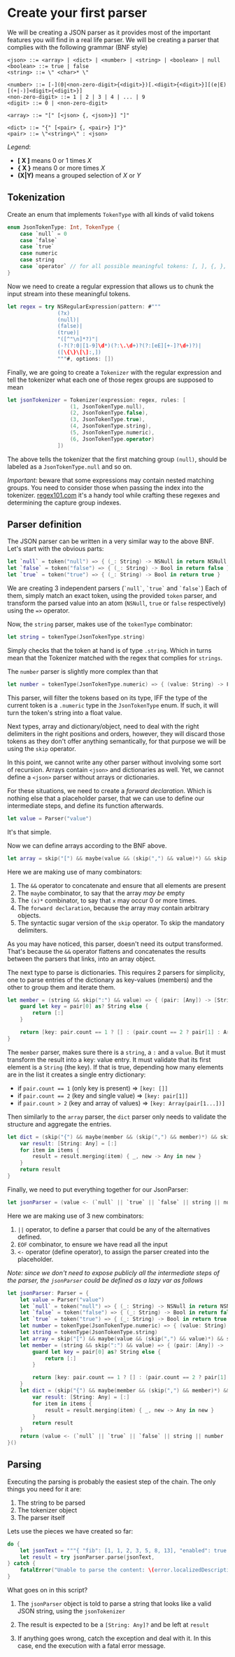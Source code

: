# Create your first parser

We will be creating a JSON parser as it provides most of the important features you will find in a real life parser. We will be creating a parser that complies with the following grammar (BNF style)

```
<json> ::= <array> | <dict> | <number> | <string> | <boolean> | null
<boolean> ::= true | false
<string> ::= \" <char>* \"

<number> ::= [-](0|<non-zero-digit>{<digit>})[.<digit>{<digit>}][(e|E)[(+|-)]<digit>{<digit>}]
<non-zero-digit> ::= 1 | 2 | 3 | 4 | ... | 9
<digit> ::= 0 | <non-zero-digit>

<array> ::= "[" [<json> {, <json>}] "]"

<dict> ::= "{" [<pair> {, <pair>} ]"}"
<pair> ::= \"<string>\" : <json>
```

*Legend*:

* **[ X ]** means 0 or 1 times *X*
* **{ X }** means 0 or more times *X*
* **(X|Y)** means a grouped selection of *X* or *Y*

## Tokenization

Create an enum that implements `TokenType` with all kinds of valid tokens

```swift
enum JsonTokenType: Int, TokenType {
    case `null` = 0
    case `false`
    case `true`
    case numeric
    case string
    case `operator` // for all possible meaningful tokens: [, ], {, }, : and ,
}
```

Now we need to create a regular expression that allows us to chunk the input stream into these meaningful tokens.

```swift
let regex = try NSRegularExpression(pattern: #"""
                (?x)
                (null)|
                (false)|
                (true)|
                "([^"\n]*?)"|
                (-?(?:0|[1-9]\d*)(?:\.\d+)?(?:[eE][+-]?\d+)?)|
                ([\{\}\[\]:,])
                """#, options: [])
```

Finally, we are going to create a `Tokenizer` with the regular expression and tell the tokenizer what each one of those regex groups are supposed to mean

```swift
let jsonTokenizer = Tokenizer(expression: regex, rules: [
                    (1, JsonTokenType.null),
                    (2, JsonTokenType.false),
                    (3, JsonTokenType.true),
                    (4, JsonTokenType.string),
                    (5, JsonTokenType.numeric),
                    (6, JsonTokenType.operator)
                ])
```

The above tells the tokenizer that the first matching group `(null)`, should be labeled as a `JsonTokenType.null` and so on. 

_Important:_ beware that some expressions may contain nested matching groups. You need to consider those when passing the index into the tokenizer. [regex101.com](https://regex101.com/r/iPF3rz/2) it's a handy tool while crafting these regexes and determining the capture group indexes.

## Parser definition

The JSON parser can be written in a very similar way to the above BNF. Let's start with the obvious parts:

```swift
let `null` = token("null") => { (_: String) -> NSNull in return NSNull() }
let `false` = token("false") => { (_: String) -> Bool in return false }
let `true` = token("true") => { (_: String) -> Bool in return true }
```

We are creating 3 independent parsers (``` `null` ```, ``` `true` ``` and ``` `false` ```) Each of them, simply match an exact token, using the provided `token` parser, and transform the parsed value into an atom (`NSNull`, `true` or `false` respectively) using the `=>` operator.

Now, the `string` parser, makes use of the `tokenType` combinator:

```swift
let string = tokenType(JsonTokenType.string)
```

Simply checks that the token at hand is of type `.string`. Which in turns mean that the Tokenizer matched with the regex that complies for `strings`.

The `number` parser is slightly more complex than that

```swift
let number = tokenType(JsonTokenType.numeric) => { (value: String) -> Float in Float(value)! }
```

This parser, will filter the tokens based on its type, IFF the type of the current token is a `.numeric` type in the `JsonTokenType` enum. If such, it will turn the token's string into a float value.

Next types, array and dictionary/object, need to deal with the right delimiters in the right positions and orders, however, they will discard those tokens as they don't offer anything semantically, for that purpose we will be using the `skip` operator.

In this point, we cannot write any other parser without involving some sort of recursion. Arrays contain `<json>` and dictionaries as well. Yet, we cannot define a `<json>` parser without arrays or dictionaries.

For these situations, we need to create a _forward declaration_. Which is nothing else that a placeholder parser, that we can use to define our intermediate steps, and define its function afterwards.

```swift
let value = Parser("value")
```

It's that simple.

Now we can define arrays according to the BNF above.

```swift
let array = skip("[") && maybe(value && (skip(",") && value)*) && skip("]")
```

Here we are making use of many combinators:

1. The `&&` operator to concatenate and ensure that all elements are present
2. The `maybe` combinator, to say that the array _may be_ empty
3. The `(x)*` combinator, to say that `x` may occur 0 or more times.
4. The `forward declaration`, because the array may contain arbitrary objects.
5. The syntactic sugar version of the `skip` operator. To skip the mandatory delimiters.

As you may have noticed, this parser, doesn't need its output transformed. That's because the `&&` operator flattens and concatenates the results between the parsers that links, into an array object.

The next type to parse is dictionaries. This requires 2 parsers for simplicity, one to parse entries of the dictionary as key-values (members) and the other to group them and iterate them.

```swift
let member = (string && skip(":") && value) => { (pair: [Any]) -> [String: Any] in
    guard let key = pair[0] as? String else {
        return [:]
    }

    return [key: pair.count == 1 ? [] : (pair.count == 2 ? pair[1] : Array(pair[1...]))]
}
```

The `member` parser, makes sure there is a `string`, a `:` and a `value`. But it must transform the result into a key: value entry. It must validate that its first element is a `String` (the key). If that is true, depending how many elements are in the list it creates a single entry dictionary:

* if `pair.count == 1` (only key is present) => `[key: []]`
* if `pair.count == 2` (key and single value) => `[key: pair[1]]`
* if `pair.count > 2` (key and array of values) => `[key: Array(pair[1...])]`

Then similarly to the `array` parser, the `dict` parser only needs to validate the structure and aggregate the entries.

```swift
let dict = (skip("{") && maybe(member && (skip(",") && member)*) && skip("}")) => { (items: [[String: Any]]) -> [String: Any] in
    var result: [String: Any] = [:]
    for item in items {
        result = result.merging(item) { _, new -> Any in new }
    }
    return result
}
```

Finally, we need to put everything together for our JsonParser:

```swift
let jsonParser = (value <- (`null` || `true` || `false` || string || number || array || dict)) && EOF
```

Here we are making use of 3 new combinators:

1. `||` operator, to define a parser that could be any of the alternatives defined.
2. `EOF` combinator, to ensure we have read all the input
3. `<-` operator (define operator), to assign the parser created into the placeholder.

_Note: since we don't need to expose publicly all the intermediate steps of the parser, the `jsonParser` could be defined as a lazy var as follows_

```swift
let jsonParser: Parser = {
    let value = Parser("value")
    let `null` = token("null") => { (_: String) -> NSNull in return NSNull() }
    let `false` = token("false") => { (_: String) -> Bool in return false }
    let `true` = token("true") => { (_: String) -> Bool in return true }
    let number = tokenType(JsonTokenType.numeric) => { (value: String) -> Float in Float(value)! }
    let string = tokenType(JsonTokenType.string)
    let array = skip("[") && maybe(value && (skip(",") && value)*) && skip("]")
    let member = (string && skip(":") && value) => { (pair: [Any]) -> [String: Any] in
        guard let key = pair[0] as? String else {
            return [:]
        }

        return [key: pair.count == 1 ? [] : (pair.count == 2 ? pair[1] : Array(pair[1...]))]
    }
    let dict = (skip("{") && maybe(member && (skip(",") && member)*) && skip("}")) => { (items: [[String: Any]]) -> [String: Any] in
        var result: [String: Any] = [:]
        for item in items {
            result = result.merging(item) { _, new -> Any in new }
        }
        return result
    }
    return (value <- (`null` || `true` || `false` || string || number || array || dict)) && EOF
}()
```

## Parsing

Executing the parsing is probably the easiest step of the chain. The only things you need for it are:

1. The string to be parsed
2. The tokenizer object
3. The parser itself

Lets use the pieces we have created so far:

```swift
do {
  	let jsonText = """{ "fib": [1, 1, 2, 3, 5, 8, 13], "enabled": true }"""
    let result = try jsonParser.parse(jsonText,                                    tokenizer: jsonTokenizer) as [String: Any]?
} catch {
    fatalError("Unable to parse the content: \(error.localizedDescription)")
}
```

What goes on in this script?

1. The `jsonParser` object is told to parse a string that looks like a valid JSON string, using the `jsonTokenizer`

2. The result is expected to be a `[String: Any]?` and be left at `result`

3. If anything goes wrong, catch the exception and deal with it. In this case, end the execution with a fatal error message.